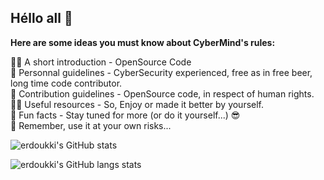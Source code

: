 ## Héllo all 👋

**Here are some ideas you must know about CyberMind's rules:**

🙋‍♀️ A short introduction - OpenSource Code \
🌈 Personnal guidelines - CyberSecurity experienced, free as in free beer, long time code contributor. \
🌈 Contribution guidelines - OpenSource code, in respect of human rights. \
👩‍💻 Useful resources - So, Enjoy or made it better by yourself. \
🍿 Fun facts - Stay tuned for more (or do it yourself...) :sunglasses: \
🧙 Remember, use it at your own risks... 

![erdoukki's GitHub stats](https://github-readme-stats.vercel.app/api?username=erdoukki&count_private=true&show_icons=true&theme=gotham)

![erdoukki's GitHub langs stats](https://github-readme-stats.vercel.app/api/top-langs?username=erdoukki&count_private=true&show_icons=true&theme=gotham)

